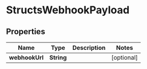 

# StructsWebhookPayload


## Properties

| Name | Type | Description | Notes |
|------------ | ------------- | ------------- | -------------|
|**webhookUrl** | **String** |  |  [optional] |



